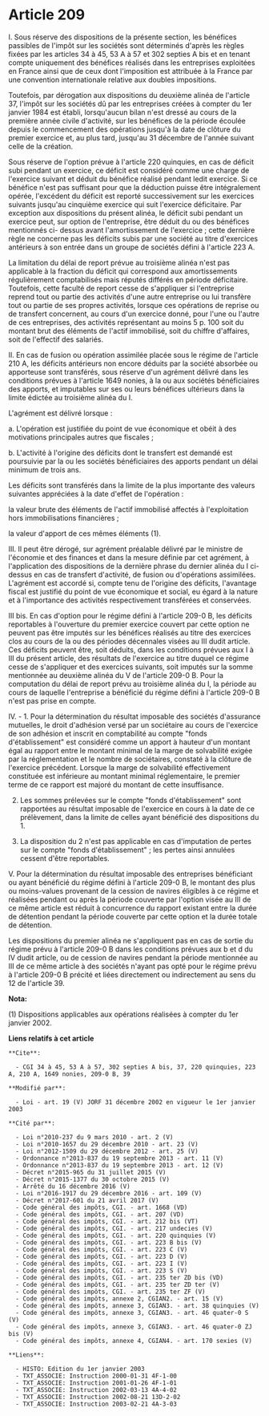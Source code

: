 # Article 209

I. Sous réserve des dispositions de la présente section, les bénéfices passibles de l'impôt sur les sociétés sont déterminés
d'après les règles fixées par les articles 34 à 45, 53 A à 57 et 302 septies A bis et en tenant compte uniquement des
bénéfices réalisés dans les entreprises exploitées en France ainsi que de ceux dont l'imposition est attribuée à la France
par une convention internationale relative aux doubles impositions.

Toutefois, par dérogation aux dispositions du deuxième alinéa de l'article 37, l'impôt sur les sociétés dû par les
entreprises créées à compter du 1er janvier 1984 est établi, lorsqu'aucun bilan n'est dressé au cours de la première année
civile d'activité, sur les bénéfices de la période écoulée depuis le commencement des opérations jusqu'à la date de clôture
du premier exercice et, au plus tard, jusqu'au 31 décembre de l'année suivant celle de la création.

Sous réserve de l'option prévue à l'article 220 quinquies, en cas de déficit subi pendant un exercice, ce déficit est
considéré comme une charge de l'exercice suivant et déduit du bénéfice réalisé pendant ledit exercice. Si ce bénéfice n'est
pas suffisant pour que la déduction puisse être intégralement opérée, l'excédent du déficit est reporté successivement sur
les exercices suivants jusqu'au cinquième exercice qui suit l'exercice déficitaire. Par exception aux dispositions du présent
alinéa, le déficit subi pendant un exercice peut, sur option de l'entreprise, être déduit du ou des bénéfices mentionnés ci-
dessus avant l'amortissement de l'exercice ; cette dernière règle ne concerne pas les déficits subis par une société au titre
d'exercices antérieurs à son entrée dans un groupe de sociétés défini à l'article 223 A.

La limitation du délai de report prévue au troisième alinéa n'est pas applicable à la fraction du déficit qui correspond aux
amortissements régulièrement comptabilisés mais réputés différés en période déficitaire. Toutefois, cette faculté de report
cesse de s'appliquer si l'entreprise reprend tout ou partie des activités d'une autre entreprise ou lui transfère tout ou
partie de ses propres activités, lorsque ces opérations de reprise ou de transfert concernent, au cours d'un exercice donné,
pour l'une ou l'autre de ces entreprises, des activités représentant au moins 5 p. 100 soit du montant brut des éléments de
l'actif immobilisé, soit du chiffre d'affaires, soit de l'effectif des salariés.

II. En cas de fusion ou opération assimilée placée sous le régime de l'article 210 A, les déficits antérieurs non encore
déduits par la société absorbée ou apporteuse sont transférés, sous réserve d'un agrément délivré dans les conditions prévues
à l'article 1649 nonies, à la ou aux sociétés bénéficiaires des apports, et imputables sur ses ou leurs bénéfices ultérieurs
dans la limite édictée au troisième alinéa du I.

L'agrément est délivré lorsque :

a. L'opération est justifiée du point de vue économique et obéit à des motivations principales autres que fiscales ;

b. L'activité à l'origine des déficits dont le transfert est demandé est poursuivie par la ou les sociétés bénéficiaires des
apports pendant un délai minimum de trois ans.

Les déficits sont transférés dans la limite de la plus importante des valeurs suivantes appréciées à la date d'effet de
l'opération :

la valeur brute des éléments de l'actif immobilisé affectés à l'exploitation hors immobilisations financières ;

la valeur d'apport de ces mêmes éléments (1).

III. Il peut être dérogé, sur agrément préalable délivré par le ministre de l'économie et des finances et dans la mesure
définie par cet agrément, à l'application des dispositions de la dernière phrase du dernier alinéa du I ci-dessus en cas de
transfert d'activité, de fusion ou d'opérations assimilées. L'agrément est accordé si, compte tenu de l'origine des déficits,
l'avantage fiscal est justifié du point de vue économique et social, eu égard à la nature et à l'importance des activités
respectivement transférées et conservées.

III bis. En cas d'option pour le régime défini à l'article 209-0 B, les déficits reportables à l'ouverture du premier
exercice couvert par cette option ne peuvent pas être imputés sur les bénéfices réalisés au titre des exercices clos au cours
de la ou des périodes décennales visées au III dudit article. Ces déficits peuvent être, soit déduits, dans les conditions
prévues aux I à III du présent article, des résultats de l'exercice au titre duquel ce régime cesse de s'appliquer et des
exercices suivants, soit imputés sur la somme mentionnée au deuxième alinéa du V de l'article 209-0 B. Pour la computation du
délai de report prévu au troisième alinéa du I, la période au cours de laquelle l'entreprise a bénéficié du régime défini à
l'article 209-0 B n'est pas prise en compte.

IV. - 1. Pour la détermination du résultat imposable des sociétés d'assurance mutuelles, le droit d'adhésion versé par un
sociétaire au cours de l'exercice de son adhésion et inscrit en comptabilité au compte "fonds d'établissement" est considéré
comme un apport à hauteur d'un montant égal au rapport entre le montant minimal de la marge de solvabilité exigée par la
réglementation et le nombre de sociétaires, constaté à la clôture de l'exercice précédent. Lorsque la marge de solvabilité
effectivement constituée est inférieure au montant minimal réglementaire, le premier terme de ce rapport est majoré du
montant de cette insuffisance.

2.  Les sommes prélevées sur le compte "fonds d'établissement" sont rapportées au résultat imposable de l'exercice en cours à
la date de ce prélèvement, dans la limite de celles ayant bénéficié des dispositions du 1.

3.  La disposition du 2 n'est pas applicable en cas d'imputation de pertes sur le compte "fonds d'établissement" ; les pertes
ainsi annulées cessent d'être reportables.

V. Pour la détermination du résultat imposable des entreprises bénéficiant ou ayant bénéficié du régime défini à l'article
209-0 B, le montant des plus ou moins-values provenant de la cession de navires éligibles à ce régime et réalisées pendant ou
après la période couverte par l'option visée au III de ce même article est réduit à concurrence du rapport existant entre la
durée de détention pendant la période couverte par cette option et la durée totale de détention.

Les dispositions du premier alinéa ne s'appliquent pas en cas de sortie du régime prévu à l'article 209-0 B dans les
conditions prévues aux b et d du IV dudit article, ou de cession de navires pendant la période mentionnée au III de ce même
article à des sociétés n'ayant pas opté pour le régime prévu à l'article 209-0 B précité et liées directement ou
indirectement au sens du 12 de l'article 39.

**Nota:**

(1) Dispositions applicables aux opérations réalisées à compter du 1er janvier 2002.

**Liens relatifs à cet article**

	**Cite**:

	  - CGI 34 à 45, 53 A à 57, 302 septies A bis, 37, 220 quinquies, 223 A, 210 A, 1649 nonies, 209-0 B, 39

	**Modifié par**:

	  - Loi - art. 19 (V) JORF 31 décembre 2002 en vigueur le 1er janvier 2003

	**Cité par**:

	  - Loi n°2010-237 du 9 mars 2010 - art. 2 (V)
	  - Loi n°2010-1657 du 29 décembre 2010 - art. 23 (V)
	  - Loi n°2012-1509 du 29 décembre 2012 - art. 25 (V)
	  - Ordonnance n°2013-837 du 19 septembre 2013 - art. 11 (V)
	  - Ordonnance n°2013-837 du 19 septembre 2013 - art. 12 (V)
	  - Décret n°2015-965 du 31 juillet 2015 (V)
	  - Décret n°2015-1377 du 30 octobre 2015 (V)
	  - Arrêté du 16 décembre 2016 (V)
	  - Loi n°2016-1917 du 29 décembre 2016 - art. 109 (V)
	  - Décret n°2017-601 du 21 avril 2017 (V)
	  - Code général des impôts, CGI. - art. 1668 (VD)
	  - Code général des impôts, CGI. - art. 207 (VD)
	  - Code général des impôts, CGI. - art. 212 bis (VT)
	  - Code général des impôts, CGI. - art. 217 undecies (V)
	  - Code général des impôts, CGI. - art. 220 quinquies (V)
	  - Code général des impôts, CGI. - art. 223 B bis (V)
	  - Code général des impôts, CGI. - art. 223 C (V)
	  - Code général des impôts, CGI. - art. 223 D (V)
	  - Code général des impôts, CGI. - art. 223 I (V)
	  - Code général des impôts, CGI. - art. 223 S (V)
	  - Code général des impôts, CGI. - art. 235 ter ZD bis (VD)
	  - Code général des impôts, CGI. - art. 235 ter ZD ter (V)
	  - Code général des impôts, CGI. - art. 235 ter ZF (V)
	  - Code général des impôts, annexe 2, CGIAN2. - art. 15 (V)
	  - Code général des impôts, annexe 3, CGIAN3. - art. 38 quinquies (V)
	  - Code général des impôts, annexe 3, CGIAN3. - art. 46 quater-0 S (V)
	  - Code général des impôts, annexe 3, CGIAN3. - art. 46 quater-0 ZJ bis (V)
	  - Code général des impôts, annexe 4, CGIAN4. - art. 170 sexies (V)

	**Liens**:

	  - HISTO: Edition du 1er janvier 2003
	  - TXT_ASSOCIE: Instruction 2000-01-31 4F-1-00
	  - TXT_ASSOCIE: Instruction 2001-01-26 4F-1-01
	  - TXT_ASSOCIE: Instruction 2002-03-13 4A-4-02
	  - TXT_ASSOCIE: Instruction 2002-08-21 13D-2-02
	  - TXT_ASSOCIE: Instruction 2003-02-21 4A-3-03
